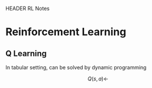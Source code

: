 HEADER RL Notes

# Reinforcement Learning

## Q Learning

In tabular setting, can be solved by dynamic programming

$$Q(s, a) \gets  $$